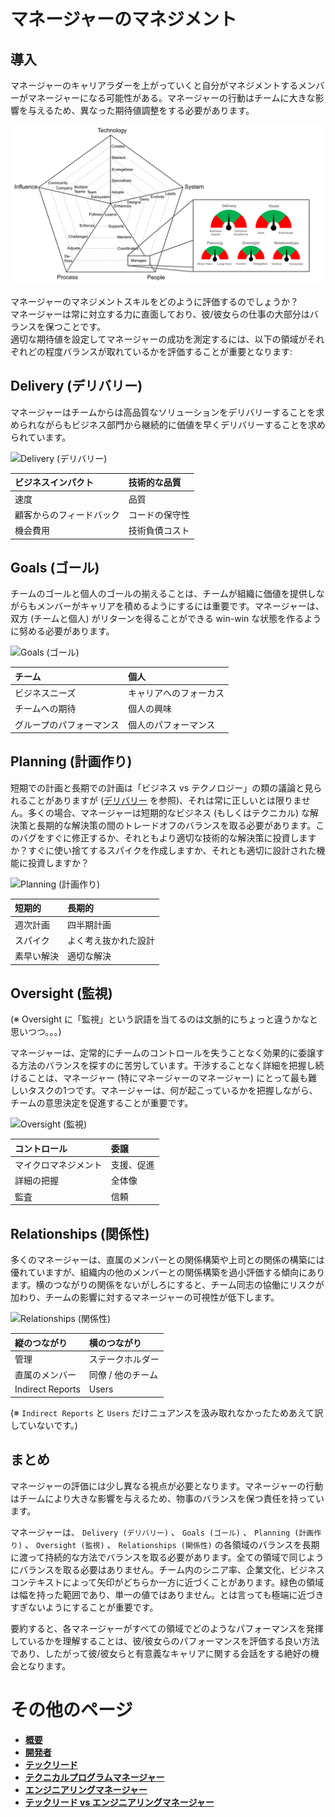 # マネージャーのマネジメント

## 導入

マネージャーのキャリアラダーを上がっていくと自分がマネジメントするメンバーがマネージャーになる可能性がある。マネージャーの行動はチームに大きな影響を与えるため、異なった期待値調整をする必要があります。

<picture>
  <source media="(prefers-color-scheme: dark)" srcset="/charts/dashboard-dark.png">
  <source media="(prefers-color-scheme: light)" srcset="/charts/dashboard.png">
  <img alt="Dashboard" src="/charts/dashboard.png">
</picture>

マネージャーのマネジメントスキルをどのように評価するのでしょうか？  
マネージャーは常に対立する力に直面しており、彼/彼女らの仕事の大部分はバランスを保つことです。  
適切な期待値を設定してマネージャーの成功を測定するには、以下の領域がそれぞれどの程度バランスが取れているかを評価することが重要となります:

## Delivery (デリバリー)

マネージャーはチームからは高品質なソリューションをデリバリーすることを求められながらもビジネス部門から継続的に価値を早くデリバリーすることを求められています。

![Delivery (デリバリー)](/charts/dashboard-delivery.png)

| ビジネスインパクト | 技術的な品質 |
| :--- | :--- |
| 速度 | 品質 |
| 顧客からのフィードバック | コードの保守性 |
| 機会費用 | 技術負債コスト |


## Goals (ゴール)

チームのゴールと個人のゴールの揃えることは、チームが組織に価値を提供しながらもメンバーがキャリアを積めるようにするには重要です。マネージャーは、双方 (チームと個人) がリターンを得ることができる win-win な状態を作るように努める必要があります。


![Goals (ゴール)](/charts/dashboard-goals.png)

| チーム | 個人 |
| :--- | :--- |
| ビジネスニーズ | キャリアへのフォーカス |
| チームへの期待 | 個人の興味 |
| グループのパフォーマンス | 個人のパフォーマンス |


## Planning (計画作り)

短期での計画と長期での計画は「ビジネス vs テクノロジー」の類の議論と見られることがありますが ([デリバリー](#delivery) を参照)、それは常に正しいとは限りません。多くの場合、マネージャーは短期的なビジネス (もしくはテクニカル) な解決策と長期的な解決策の間のトレードオフのバランスを取る必要があります。このバグをすぐに修正するか、それともより適切な技術的な解決策に投資しますか？すぐに使い捨てするスパイクを作成しますか、それとも適切に設計された機能に投資しますか？

![Planning (計画作り)](/charts/dashboard-planning.png)

| 短期的 | 長期的 |
| :--- | :--- |
| 週次計画 | 四半期計画 |
| スパイク | よく考え抜かれた設計 |
| 素早い解決 | 適切な解決 |


## Oversight (監視)
(※ Oversight に「監視」という訳語を当てるのは文脈的にちょっと違うかなと思いつつ。。。)

マネージャーは、定常的にチームのコントロールを失うことなく効果的に委譲する方法のバランスを探すのに苦労しています。干渉することなく詳細を把握し続けることは、マネージャー (特にマネージャーのマネージャー) にとって最も難しいタスクの1つです。マネージャーは、何が起こっているかを把握しながら、チームの意思決定を促進することが重要です。

![Oversight (監視)](/charts/dashboard-oversight.png)

| コントロール | 委譲 |
| :--- | :--- |
| マイクロマネジメント | 支援、促進 |
| 詳細の把握 | 全体像 |
| 監査 | 信頼 |

## Relationships (関係性)

多くのマネージャーは、直属のメンバーとの関係構築や上司との関係の構築には優れていますが、組織内の他のメンバーとの関係構築を過小評価する傾向にあります。横のつながりの関係をないがしろにすると、チーム同志の協働にリスクが加わり、チームの影響に対するマネージャーの可視性が低下します。

![Relationships (関係性)](/charts/dashboard-relationships.png)

| 縦のつながり | 横のつながり |
| :--- | :--- |
| 管理 | ステークホルダー |
| 直属のメンバー | 同僚 / 他のチーム |
| Indirect Reports | Users |

(※ `Indirect Reports` と `Users` だけニュアンスを汲み取れなかったためあえて訳していないです。)

## まとめ

マネージャーの評価には少し異なる視点が必要となります。マネージャーの行動はチームにより大きな影響を与えるため、物事のバランスを保つ責任を持っています。

マネージャーは、 `Delivery (デリバリー)` 、 `Goals (ゴール)` 、 `Planning (計画作り)` 、 `Oversight (監視)` 、 `Relationships (関係性)` の各領域のバランスを長期に渡って持続的な方法でバランスを取る必要があります。全ての領域で同じようにバランスを取る必要はありません。チーム内のシニア率、企業文化、ビジネスコンテキストによって矢印がどちらか一方に近づくことがあります。緑色の領域は幅を持った範囲であり、単一の値ではありません。とは言っても極端に近づきすぎないようにすることが重要です。

要約すると、各マネージャーがすべての領域でどのようなパフォーマンスを発揮しているかを理解することは、彼/彼女らのパフォーマンスを評価する良い方法であり、したがって彼/彼女らと有意義なキャリアに関する会話をする絶好の機会となります。

# その他のページ

* [**概要**](README.md)
* [**開発者**](Developer.md)
* [**テックリード**](TechLead.md)
* [**テクニカルプログラムマネージャー**](TechnicalProgramManager.md)
* [**エンジニアリングマネージャー**](EngineeringManager.md)
* [**テックリード vs エンジニアリングマネージャー**](TechLead-EngineeringManager.md)